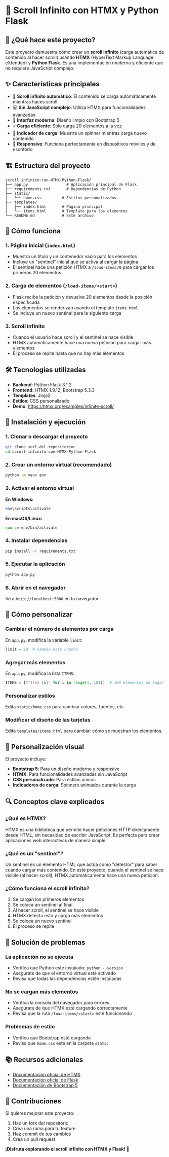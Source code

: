 # 📜 Scroll Infinito con HTMX y Python Flask

## 🎯 ¿Qué hace este proyecto?

Este proyecto demuestra cómo crear un **scroll infinito** (carga automática de contenido al hacer scroll) usando **HTMX** (HyperText Markup Language eXtended) y **Python Flask**. Es una implementación moderna y eficiente que no requiere JavaScript complejo.

## ✨ Características principales

- 🚀 **Scroll infinito automático**: El contenido se carga automáticamente mientras haces scroll
- 💻 **Sin JavaScript complejo**: Utiliza HTMX para funcionalidades avanzadas
- 🎨 **Interfaz moderna**: Diseño limpio con Bootstrap 5
- ⚡ **Carga eficiente**: Solo carga 20 elementos a la vez
- 🔄 **Indicador de carga**: Muestra un spinner mientras carga nuevo contenido
- 📱 **Responsive**: Funciona perfectamente en dispositivos móviles y de escritorio

## 🏗️ Estructura del proyecto

```
scroll-infinito-con-HTMX-Python-Flask/
├── app.py                 # Aplicación principal de Flask
├── requirements.txt       # Dependencias de Python
├── static/
│   └── home.css         # Estilos personalizados
├── templates/
│   ├── index.html       # Página principal
│   └── items.html       # Template para los elementos
└── README.md            # Este archivo
```

## 🚀 Cómo funciona

### 1. **Página inicial** (`index.html`)
- Muestra un título y un contenedor vacío para los elementos
- Incluye un "sentinel" inicial que se activa al cargar la página
- El sentinel hace una petición HTMX a `/load-items/0` para cargar los primeros 20 elementos

### 2. **Carga de elementos** (`/load-items/<start>`)
- Flask recibe la petición y devuelve 20 elementos desde la posición especificada
- Los elementos se renderizan usando el template `items.html`
- Se incluye un nuevo sentinel para la siguiente carga

### 3. **Scroll infinito**
- Cuando el usuario hace scroll y el sentinel se hace visible
- HTMX automáticamente hace una nueva petición para cargar más elementos
- El proceso se repite hasta que no hay más elementos

## 🛠️ Tecnologías utilizadas

- **Backend**: Python Flask 3.1.2
- **Frontend**: HTMX 1.9.12, Bootstrap 5.3.3
- **Templates**: Jinja2
- **Estilos**: CSS personalizado
- **Demo**: https://htmx.org/examples/infinite-scroll/



## 🚀 Instalación y ejecución

### 1. **Clonar o descargar el proyecto**
```bash
git clone <url-del-repositorio>
cd scroll-infinito-con-HTMX-Python-Flask
```

### 2. **Crear un entorno virtual** (recomendado)
```bash
python -m venv env
```

### 3. **Activar el entorno virtual**

**En Windows:**
```bash
env\Scripts\activate
```

**En macOS/Linux:**
```bash
source env/bin/activate
```

### 4. **Instalar dependencias**
```bash
pip install -r requirements.txt
```

### 5. **Ejecutar la aplicación**
```bash
python app.py
```

### 6. **Abrir en el navegador**
Ve a `http://localhost:5000` en tu navegador

## 🔧 Cómo personalizar

### **Cambiar el número de elementos por carga**
En `app.py`, modifica la variable `limit`:
```python
limit = 20  # Cambia este número
```

### **Agregar más elementos**
En `app.py`, modifica la lista `ITEMS`:
```python
ITEMS = [f"Item {i}" for i in range(1, 101)]  # 100 elementos en lugar de 50
```

### **Personalizar estilos**
Edita `static/home.css` para cambiar colores, fuentes, etc.

### **Modificar el diseño de las tarjetas**
Edita `templates/items.html` para cambiar cómo se muestran los elementos.

## 🎨 Personalización visual

El proyecto incluye:
- **Bootstrap 5**: Para un diseño moderno y responsive
- **HTMX**: Para funcionalidades avanzadas sin JavaScript
- **CSS personalizado**: Para estilos únicos
- **Indicadores de carga**: Spinners animados durante la carga

## 🔍 Conceptos clave explicados

### **¿Qué es HTMX?**
HTMX es una biblioteca que permite hacer peticiones HTTP directamente desde HTML, sin necesidad de escribir JavaScript. Es perfecta para crear aplicaciones web interactivas de manera simple.

### **¿Qué es un "sentinel"?**
Un sentinel es un elemento HTML que actúa como "detector" para saber cuándo cargar más contenido. En este proyecto, cuando el sentinel se hace visible (al hacer scroll), HTMX automáticamente hace una nueva petición.

### **¿Cómo funciona el scroll infinito?**
1. Se cargan los primeros elementos
2. Se coloca un sentinel al final
3. Al hacer scroll, el sentinel se hace visible
4. HTMX detecta esto y carga más elementos
5. Se coloca un nuevo sentinel
6. El proceso se repite

## 🐛 Solución de problemas

### **La aplicación no se ejecuta**
- Verifica que Python esté instalado: `python --version`
- Asegúrate de que el entorno virtual esté activado
- Revisa que todas las dependencias estén instaladas

### **No se cargan más elementos**
- Verifica la consola del navegador para errores
- Asegúrate de que HTMX esté cargando correctamente
- Revisa que la ruta `/load-items/<start>` esté funcionando

### **Problemas de estilo**
- Verifica que Bootstrap esté cargando
- Revisa que `home.css` esté en la carpeta `static`

## 📚 Recursos adicionales

- [Documentación oficial de HTMX](https://htmx.org/docs/)
- [Documentación oficial de Flask](https://flask.palletsprojects.com/)
- [Documentación de Bootstrap 5](https://getbootstrap.com/docs/5.3/)

## 🤝 Contribuciones

Si quieres mejorar este proyecto:
1. Haz un fork del repositorio
2. Crea una rama para tu feature
3. Haz commit de tus cambios
4. Crea un pull request



**¡Disfruta explorando el scroll infinito con HTMX y Flask! 🎉**

